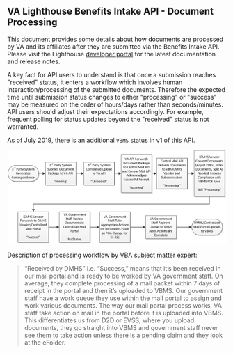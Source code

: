 ## VA Lighthouse Benefits Intake API - Document Processing

This document provides some details about how documents are processed by VA and its affiliates after they are submitted via the Benefits Intake API.  Please visit the Lighthouse [developer portal](https://developer.va.gov/explore/benefits/docs/benefits) for the latest documentation and release notes.

A key fact for API users to understand is that once a submission reaches "received" status, it enters a workflow which involves human interaction/processing of the submitted documents. Therefore the expected time until submission status changes to either "processing" or "success" may be measured on the order of hours/days rather than seconds/minutes. API users should adjust their expectations accordingly. For example, frequent polling for status updates beyond the "received" status is not warranted.

As of July 2019, there is an additional `VBMS` status in v1 of this API.

![Document Processing Workflow](document_processing_workflow.png)

Description of processing workflow by VBA subject matter expert:
> “Received by DMHS” i.e. “Success,” means that it’s been received in our  mail portal and is ready to be worked by VA government staff.  On average, they complete processing of a mail packet within 7 days of receipt in the portal and then it’s uploaded to VBMS.  Our government staff have a work queue they use within the mail portal to assign and work various documents.  The way our mail portal process works, VA staff take action on mail in the portal before it is uploaded into VBMS.  This differentiates us from D2D or EVSS, where you upload documents, they go straight into VBMS and government staff never see them to take action unless there is a pending claim and they look at the eFolder. 
